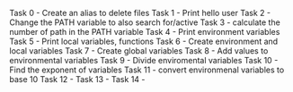 Task 0 - Create an alias to delete files
Task 1 - Print hello user
Task 2 - Change the PATH variable to also search for/active
Task 3 - calculate the number of path in the PATH variable
Task 4 - Print environment variables
Task 5 - Print local variables, functions
Task 6 - Create environment and local variables 
Task 7 - Create global variables
Task 8 - Add values to environmental variables
Task 9 - Divide enviromental variables
Task 10 - Find the exponent of variables
Task 11 - convert environmenal variables to base 10
Task 12 -
Task 13 -
Task 14 -
